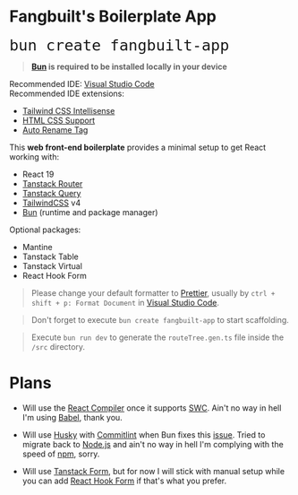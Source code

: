 # Fangbuilt's Boilerplate App

<span style="font-size: 32px;">`bun create fangbuilt-app`</span>

> **[Bun](https://bun.sh/) is required to be installed locally in your device**

Recommended IDE: [Visual Studio Code](https://code.visualstudio.com/) <br>
Recommended IDE extensions:
 - [Tailwind CSS Intellisense](https://marketplace.visualstudio.com/items?itemName=bradlc.vscode-tailwindcss)
 - [HTML CSS Support](https://marketplace.visualstudio.com/items?itemName=ecmel.vscode-html-css)
 - [Auto Rename Tag](https://marketplace.visualstudio.com/items?itemName=formulahendry.auto-rename-tag)


This **web front-end boilerplate** provides a minimal setup to get React working with:
 - React 19
 - [Tanstack Router](https://tanstack.com/router/latest)
 - [Tanstack Query](https://tanstack.com/query/latest)
 - [TailwindCSS](https://tailwindcss.com/) v4
 - [Bun](https://bun.sh/) (runtime and package manager)

Optional packages:
 - Mantine
 - Tanstack Table
 - Tanstack Virtual
 - React Hook Form

> Please change your default formatter to [Prettier](https://prettier.io/), usually by `ctrl + shift + p: Format Document` in [Visual Studio Code](https://code.visualstudio.com/).

> Don't forget to execute `bun create fangbuilt-app` to start scaffolding.

> Execute `bun run dev` to generate the `routeTree.gen.ts` file inside the `/src` directory.

# Plans
- Will use the [React Compiler](https://react.dev/learn/react-compiler) once it supports [SWC](https://swc.rs/docs/benchmarks#es2020-1). Ain't no way in hell I'm using [Babel](https://babeljs.io/), thank you.

- Will use [Husky](https://typicode.github.io/husky/) with [Commitlint](https://commitlint.js.org/) when Bun fixes this [issue](https://github.com/conventional-changelog/commitlint/issues/3873). Tried to migrate back to [Node.js](https://nodejs.org/en) and ain't no way in hell I'm complying with the speed of [npm](https://www.npmjs.com/), sorry.

- Will use [Tanstack Form](https://tanstack.com/form/latest), but for now I will stick with manual setup while you can add [React Hook Form](https://react-hook-form.com/) if that's what you prefer.